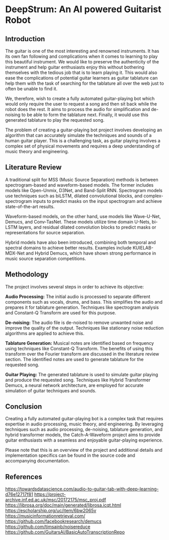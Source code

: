 # DeepStrum: An AI powered Guitarist Robot

## Introduction
The guitar is one of the most interesting and renowned instruments. It has its own fan following and complications when it comes to learning to play this beautiful instrument. We would like to preserve the authenticity of the instrument and help guitar enthusiasts enjoy this without bothering themselves with the tedious job that is to learn playing it. This would also ease the complications of potential guitar learners as guitar tablature can help them with the task of searching for the tablature all over the web just to often be unable to find it.

We, therefore, wish to create a fully automated guitar-playing bot which would only require the user to request a song and then sit back while the robot does the rest. It aims to process the audio for simplification and de-noising to be able to form the tablature next. Finally, it would use this generated tablature to play the requested song.

The problem of creating a guitar-playing bot project involves developing an algorithm that can accurately simulate the techniques and sounds of a human guitar player. This is a challenging task, as guitar playing involves a complex set of physical movements and requires a deep understanding of music theory and engineering.

## Literature Review
A traditional split for MSS (Music Source Separation) methods is between spectrogram-based and waveform-based models. The former includes models like Open-Unmix, D3Net, and Band-Split RNN. Spectrogram models use techniques such as biLSTM, dilated convolutional blocks, and complex-spectrogram inputs to predict masks on the input spectrogram and achieve state-of-the-art results.

Waveform-based models, on the other hand, use models like Wave-U-Net, Demucs, and Conv-TasNet. These models utilize time domain U-Nets, bi-LSTM layers, and residual dilated convolution blocks to predict masks or representations for source separation.

Hybrid models have also been introduced, combining both temporal and spectral domains to achieve better results. Examples include KUIELAB-MDX-Net and Hybrid Demucs, which have shown strong performance in music source separation competitions.

## Methodology
The project involves several steps in order to achieve its objective:

**Audio Processing:** The initial audio is processed to separate different components such as vocals, drums, and bass. This simplifies the audio and prepares it for tablature generation. Techniques like spectrogram analysis and Constant-Q Transform are used for this purpose.

**De-noising:** The audio file is de-noised to remove unwanted noise and improve the quality of the output. Techniques like stationary noise reduction algorithms are applied to achieve this.

**Tablature Generation:** Musical notes are identified based on frequency using techniques like Constant-Q Transform. The benefits of using this transform over the Fourier transform are discussed in the literature review section. The identified notes are used to generate tablature for the requested song.

**Guitar Playing:** The generated tablature is used to simulate guitar playing and produce the requested song. Techniques like Hybrid Transformer Demucs, a neural network architecture, are employed for accurate simulation of guitar techniques and sounds.

## Conclusion
Creating a fully automated guitar-playing bot is a complex task that requires expertise in audio processing, music theory, and engineering. By leveraging techniques such as audio processing, de-noising, tablature generation, and hybrid transformer models, the Catch-A-Waveform project aims to provide guitar enthusiasts with a seamless and enjoyable guitar-playing experience.

Please note that this is an overview of the project and additional details and implementation specifics can be found in the source code and accompanying documentation.


## References
https://towardsdatascience.com/audio-to-guitar-tab-with-deep-learning-d76e12717f81
https://project-archive.inf.ed.ac.uk/msc/20172175/msc_proj.pdf
https://librosa.org/doc/main/generated/librosa.icqt.html
https://escholarship.org/uc/item/6bw2065v
https://musicinformationretrieval.com/
https://github.com/facebookresearch/demucs 
https://github.com/timsainb/noisereduce
https://github.com/GuitarsAI/BasicAutoTranscriptionRepo 
